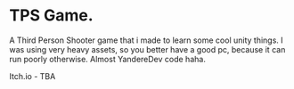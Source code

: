 # TPS Game.
A Third Person Shooter game that i made to learn some cool unity things. 
I was using very heavy assets, so you better have a good pc, because it can run poorly otherwise.
Almost YandereDev code haha.

Itch.io - TBA
